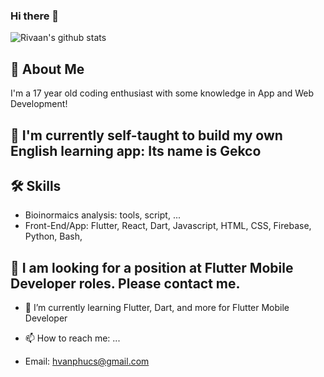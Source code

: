 ### Hi there 👋

![Rivaan's github stats](https://github-readme-stats.vercel.app/api?username=hvanphucs&show_icons=true&theme=react)

## 🚀 About Me
I'm a 17 year old coding enthusiast with some knowledge in App and Web Development!

## 🔭 I'm currently self-taught to build my own English learning app: Its name is Gekco


## 🛠 Skills
- Bioinormaics analysis: tools, script, ...
- Front-End/App: Flutter, React, Dart, Javascript, HTML, CSS, Firebase, Python, Bash, 

## 👯 I am looking for a position at Flutter Mobile Developer roles. Please contact me.
- 🌱 I’m currently learning Flutter, Dart, and more for  Flutter Mobile Developer

- 📫 How to reach me: ...
 - Email: hvanphucs@gmail.com


